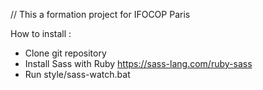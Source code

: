 // This a formation project for IFOCOP Paris

How to install :
- Clone git repository
- Install Sass with Ruby https://sass-lang.com/ruby-sass
- Run style/sass-watch.bat